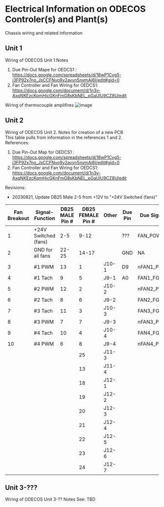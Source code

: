 # Electrical Information on ODECOS Controler(s) and Plant(s)
Chassis wiring and related information


## Unit 1
Wiring of ODECOS Unit 1 Notes
1. Due Pin-Out Mape for OEDCS1 : https://docs.google.com/spreadsheets/d/18wP1Cyg5-j3FP92x7no_JsCCFNvo9y2avyn5nvmAj6I/edit#gid=0
2. Fan Controller and Fan Wiring for OEDCS1: https://docs.google.com/document/d/1n3v-AxqNKEzcKqmHicGKnFmG8sKbNEL_pGaUlU9CZ8U/edit

Wiring of thermocouple amplifires
![image](https://github.com/PubInv/NASA-COG/assets/5836181/81112c45-1a9b-4129-8997-f63fd8dc1c07)



## Unit 2
Wiring of ODECOS Unit 2. Notes for creation of a new PCB  
This table pulls from information in the references 1 and 2.   
References:
1. Due Pin-Out Map for OEDCS1 : https://docs.google.com/spreadsheets/d/18wP1Cyg5-j3FP92x7no_JsCCFNvo9y2avyn5nvmAj6I/edit#gid=0
2. Fan Controller and Fan Wiring for OEDCS1: https://docs.google.com/document/d/1n3v-AxqNKEzcKqmHicGKnFmG8sKbNEL_pGaUlU9CZ8U/edit

Revisions:
* 20230821, Update DB25 Male 2-5 from +12V to "+24V Switched (fans)"

| Fan Breakout 	| Signal-Function   	| DB25 MALE Pin # 	| DB25 FEMALE Pin # 	| Other 	| Due Pin 	| Due Signal 	|
|--------------	|-------------------	|-----------------	|-------------------	|-------	|---------	|------------	|
| 1            	| +24V Switched (fans) 	| 2-5             	| 9-12              	|       	| ???      	| FAN_POWER         	|
| 2            	| GND for all fans  	| 22-25           	| 14-17             	|       	| GND     	| NA         	|
| 3            	| #1 PWM            	| 13              	| 1                 	| J10-1 	| D9      	| nFAN1_PWM  	|
| 4            	| #1 Tach           	| 9               	| 5                 	| J9-1  	| A0      	| FAN1_FG    	|
| 5            	| #2 PWM            	| 12              	| 2                 	| J10-2 	|         	| nFAN2_PWM  	|
| 6            	| #2 Tach           	| 8               	| 6                 	| J9-2  	|         	| FAN2_FG    	|
| 7            	| #3 Tach           	| 11              	| 3                 	| J10-3 	|         	| FAN3_FG    	|
| 8            	| #3 PWM            	| 7               	| 7                 	| J9-3  	|         	| nFAN3_PWM  	|
| 9            	| #4 Tach           	| 10              	| 4                 	| J10-4 	|         	| FAN4_FG    	|
| 10           	| #4 PWM            	| 6               	| 8                 	| J9-4  	|         	| nFAN4_PWM  	|
|              	|                   	|                 	| 25                	| J11-3 	|         	|            	|
|              	|                   	|                 	| 13                	| J11-4 	|         	|            	|
|              	|                   	|                 	| 18                	| J12-1 	|         	|            	|
|              	|                   	|                 	| 19                	| J12-2 	|         	|            	|
|              	|                   	|                 	| 20                	| J12-3 	|         	|            	|
|              	|                   	|                 	| 21                	| J12-4 	|         	|            	|
|              	|                   	|                 	| 22                	| J12-5 	|         	|            	|
|              	|                   	|                 	| 23                	| J12-6 	|         	|            	|
|              	|                   	|                 	| 24                	| J12-7 	|         	|            	|


## Unit 3-???
Wiring of ODECOS Unit 3-?? Notes
See: TBD
